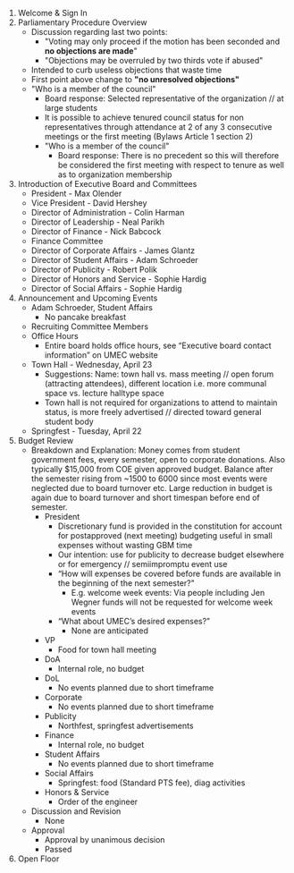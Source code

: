 1. Welcome & Sign In
2. Parliamentary Procedure Overview
	- Discussion regarding last two points:
		+ "Voting may only proceed if the motion has been seconded and **no objections are made**"
		+ "Objections may be overruled by two thirds vote if abused"
	- Intended to curb useless objections that waste time
	- First point above change to **"no unresolved objections"**
	- "Who is a member of the council"
		+ Board response: Selected representative of the organization // at large students
		+ It is possible to achieve tenured council status for non representatives through attendance at 2 of any 3 consecutive meetings or the first meeting (By­laws Article 1 section 2)
		+ "Who is a member of the council"
			* Board response: There is no precedent so this will therefore be considered the first meeting with respect to tenure as well as to organization membership
3. Introduction of Executive Board and Committees
	- President - Max Olender
	- Vice President - David Hershey
	- Director of Administration - Colin Harman
	- Director of Leadership - Neal Parikh
	- Director of Finance - Nick Babcock
	- Finance Committee
	- Director of Corporate Affairs - James Glantz
	- Director of Student Affairs - Adam Schroeder
	- Director of Publicity - Robert Polik
	- Director of Honors and Service - Sophie Hardig
	- Director of Social Affairs - Sophie Hardig
4. Announcement and Upcoming Events
	- Adam Schroeder, Student Affairs
		+ No pancake breakfast
	- Recruiting Committee Members
	- Office Hours
		+ Entire board holds office hours, see “Executive board contact information” on UMEC website
	- Town Hall - Wednesday, April 23
		+ Suggestions: Name: town hall vs. mass meeting // open forum (attracting attendees), different location i.e. more communal space vs. lecture hall­type space
		+ Town hall is not required for organizations to attend to maintain status, is more freely advertised // directed toward general student body
	- Springfest - Tuesday, April 22
5. Budget Review
	- Breakdown and Explanation: Money comes from student government fees, every semester, open to corporate donations.  Also typically $15,000 from COE given approved budget.  Balance after the semester rising from ~1500 to 6000 since most events were neglected due to board turnover etc.  Large reduction in budget is again due to board turnover and short timespan before end of semester.
		+ President
			* Discretionary fund is provided in the constitution for account for post­approved (next meeting) budgeting useful in small expenses without wasting GBM time
			* Our intention: use for publicity to decrease budget elsewhere or for emergency // semi­impromptu event use
			* “How will expenses be covered before funds are available in the beginning of the next semester?"
				- E.g. welcome week events: Via people including Jen Wegner funds will not be requested for welcome week events
			* “What about UMEC’s desired expenses?”
				- None are anticipated
		+ VP
			* Food for town hall meeting
		+ DoA
			* Internal role, no budget
		+ DoL
			* No events planned due to short timeframe
		+ Corporate
			* No events planned due to short timeframe
		+ Publicity
			* Northfest, springfest advertisements
		+ Finance
			* Internal role, no budget
		+ Student Affairs
			* No events planned due to short timeframe
		+ Social Affairs
			* Springfest: food (Standard PTS fee), diag activities
		+ Honors & Service
			* Order of the engineer
	- Discussion and Revision
		+ None
	- Approval
		+ Approval by unanimous decision
		+ Passed
6. Open Floor